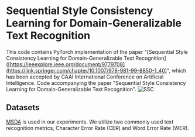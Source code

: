 # Sequential Style Consistency Learning for Domain-Generalizable Text Recognition
This code contains PyTorch implementation of the paper "[Sequential Style Consistency Learning for Domain-Generalizable Text Recognition]([https://ieeexplore.ieee.org/document/9779708](https://link.springer.com/chapter/10.1007/978-981-99-8850-1_40)", which has been accepted by CAAI International Conference on Artificial Intelligence.
Code accompanying the paper "Sequential Style Consistency Learning for Domain-Generalizable Text Recognition".
![SSC](https://github.com/PengchengZhang1997/SSC/assets/64316571/88dfc340-7d55-4d0b-bd4a-16233ea9aa81)

## Datasets
[MSDA](https://bupt-ai-cz.github.io/Meta-SelfLearning/) is used in our experiments. We utilize two commonly used text recognition metrics, Character Error Rate (CER) and Word Error Rate (WER).
